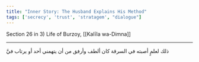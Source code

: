 ```yaml
---
title: "Inner Story: The Husband Explains His Method"
tags: ['secrecy', 'trust', 'stratagem', "dialogue"]
---
```


 Section 26 in 3) Life of Burzoy, [[Kalīla wa-Dimna]]

---
ذلك لعلمٍ أصبته في السرقة كان ألطف وأرفق من أن يتهمني أحد أو يرتاب فيَّ
